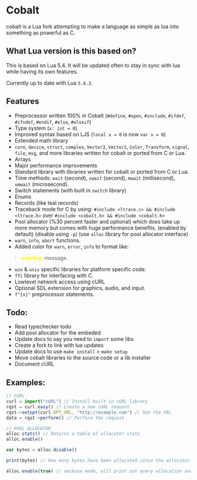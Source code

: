 # Cobalt
cobalt is a Lua fork attempting to make a language as simple as lua into something as powerful as C.

## What Lua version is this based on?
This is based on Lua 5.4. It will be updated often to stay in sync with lua while having its own features.

Currently up to date with Lua `5.4.3`.
## Features
- Preprocessor written 100% in Cobalt (`#define`, `#open`, `#include`, `#ifdef`, `#ifndef`, `#endif`, `#else`, `#elseif`)
- Type system (`x: int = 0`)
- Improved syntax based on LJS (`local x = 0` is now `var x = 0`)
- Extended math library
- `core`, `device`, `struct`, `complex`, `Vector3`, `Vector2`, `Color`, `Transform`, `signal`, `file`, `msg`, and more libraries written for cobalt or ported from C or Lua.
- Arrays
- Major performance improvements
- Standard library with libraries written for cobalt or ported from C or Lua.
- Time methods: `wait` (second), `swait` (second), `mwait` (millisecond), `umwait` (microsecond).
- Switch statements (with built in `switch` library)
- Enums
- Records (like teal records)
- Traceback mode for C by using: `#include <ltrace.c> && #include <ltrace.h>` over `#include <cobalt.h> && #include <cobalt.h>`
- Pool allocator (%30 percent faster and optional) which does take up more memory but comes with huge performance benefits. (enabled by default) (disable using `-p`) (use `alloc` library for pool allocator interface)
- `warn`, `info`, `abort` functions.
- Added color for `warn`, `error`, `info` to format like:
> **<span style="color:yellow">warning:</span>** message.
- `win` & `unix` specific libraries for platform specific code.
- `ffi` library for interfacing with C.
- Lowlevel network access using cURL
- Optional SDL extension for graphics, audio, and input.
- `f"{x}"` preprocessor statements.
## Todo:
- Read typechecker todo
- Add pool allocator for the embeded
- Update docs to say you need to `import` some libs
- Create a fork to link with lua updates
- Update docs to use `make install` > `make setup`
- Move cobalt libraries to the source code or a lib installer
- Document cURL
## Examples:
```js
// CURL
curl = import("cURL") // Install built in cURL library
rqst = curl.easy() // Create a new cURL request
rqst->setopt(curl.OPT_URL, "http://example.com") // Set the URL
data = rqst->perform() // Perform the request
```
```js
// POOL ALLOCATOR
alloc.stats() // Returns a table of allocator stats
alloc.enable()

var bytes = alloc.disable()

print(bytes) // How many bytes have been allocated since the allocator tracking was enabled

alloc.enable(true) // verbose mode, will print out every allocation and free
```